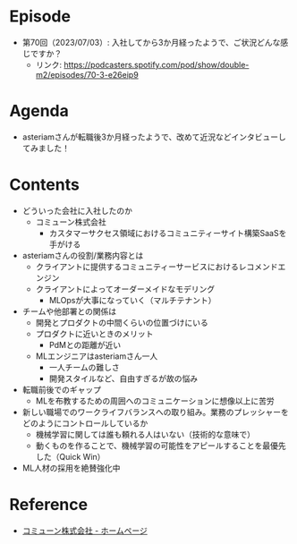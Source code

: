 # Episode

- 第70回（2023/07/03）: 入社してから3か月経ったようで、ご状況どんな感じですか？
  - リンク: https://podcasters.spotify.com/pod/show/double-m2/episodes/70-3-e26eip9

# Agenda

- asteriamさんが転職後3か月経ったようで、改めて近況などインタビューしてみました！

# Contents

- どういった会社に入社したのか
  - コミューン株式会社
    - カスタマーサクセス領域におけるコミュニティーサイト構築SaaSを手がける
- asteriamさんの役割/業務内容とは
  - クライアントに提供するコミュニティーサービスにおけるレコメンドエンジン
  - クライアントによってオーダーメイドなモデリング
    - MLOpsが大事になっていく（マルチテナント）
- チームや他部署との関係は
  - 開発とプロダクトの中間くらいの位置づけにいる
  - プロダクトに近いときのメリット
    - PdMとの距離が近い
  - MLエンジニアはasteriamさん一人
    - 一人チームの難しさ
    - 開発スタイルなど、自由すぎるが故の悩み
- 転職前後でのギャップ
  - MLを布教するための周囲へのコミュニケーションに想像以上に苦労
- 新しい職場でのワークライフバランスへの取り組み。業務のプレッシャーをどのようにコントロールしているか
    - 機械学習に関しては誰も頼れる人はいない（技術的な意味で）
    - 動くものを作ることで、機械学習の可能性をアピールすることを最優先した（Quick Win）
- ML人材の採用を絶賛強化中

# Reference

- [コミューン株式会社 - ホームページ](https://commmune.jp/)

